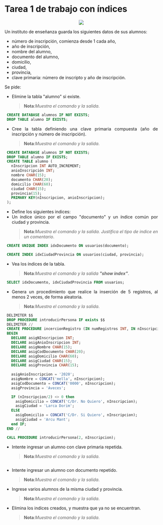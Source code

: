 <div align="justify">

# Tarea 1 de trabajo con índices

<div align="center">
<img src="[imagen robada del profe](https://github.com/jpexposito/base-datos/blob/main/PROGRAMACION/img/indices.png?raw=true)"/>
</div>

Un instituto de enseñanza guarda los siguientes datos de sus alumnos:
 - número de inscripción, comienza desde 1 cada año,
 - año de inscripción,
 - nombre del alumno,
 - documento del alumno,
 - domicilio,
 - ciudad,
 - provincia,
 - clave primaria: número de inscripto y año de inscripción.
 
Se pide: 
- Elimine la tabla "alumno" si existe. 
    >__Nota__:_Muestra el comando y la salida_.
 ```sql
  CREATE DATABASE alumnos IF NOT EXISTS;
  DROP TABLE alumno IF EXISTS;
 ```
- Cree la tabla definiendo una clave primaria compuesta (año de inscripción y número de 
inscripción).
    >__Nota__:_Muestra el comando y la salida_. 
 ```sql
  CREATE DATABASE alumnos IF NOT EXISTS;
  DROP TABLE alumno IF EXISTS;
  CREATE TABLE alumno (
    nInscripcion INT AUTO_INCREMENT;
    anioInscripción INT;
    nombre CHAR(15);
    documento CHAR(20);
    domicilio CHAR(60);
    ciudad CHAR(15);
    provincia(15);
    PRIMARY KEY(nInscripcion, anioInscripcion);
  );
```
- Define los siguientes indices:
- Un índice único por el campo "documento" y un índice común por ciudad y provincia.
    >__Nota__:_Muestra el comando y la salida. Justifica el tipo de indice en un comentario_.
 ```sql
  CREATE UNIQUE INDEX idxDocumento ON usuarios(documento);
 ```
 ```sql
  CREATE INDEX idxCiudadProvincia ON usuarios(ciudad, provincia);
 ```
- Vea los índices de la tabla.
    >__Nota__:_Muestra el comando y la salida __"show index"___.
 ```sql
  SELECT idxDocumento, idxCiudadProvincia FROM usuarios;
 ```
- Genera un procedimiento que realice la inserción de 5 registros, al menos 2 veces, de forma aleatoria.
    >__Nota__:_Muestra el comando y la salida_.
 ```sql
  DELIMITER $$
  DROP PROCEDURE introducirPersona IF exists $$
  DELIMITER //
  CREATE PROCEDURE incercionRegistro (IN numRegistros INT, IN nInscripcion INT)
  BEGIN
    DECLARE asigNInscripcion INT;
    DECLARE asigAnioInscripcion INT;
    DECLARE asigNombre CHAR(15);
    DECLARE asigCodDocumento CHAR(20);
    DECLARE asigDomicilio CHAR(60);
    DECLARE asigCiudad CHAR(15);
    DECLARE asigProvincia CHAR(15);
    
    asigAnioInscripcion = '2020';
    asigNombre = CONCAT('mella', nInscripcion);
    asigCodDocumento = CONCAT('0000', nInscripcion);
    asigProvincia = 'Aveces';
 
    IF (nInscripcion/2) <> 0 then
      asigDomicilio = CONCAT('C/Dr. No Quiero', nInscripcion);
      asigCiudad = 'Larca Dorim';
    ELSE
      asigDomicilio = CONCAT('C/Dr. Si Quiero', nInscripcion);
      asigCiudad = 'Arcu Mant';
    end IF;
  END //
 
  CALL PROCEDURE introducirPersona(2, nInscripcion);
 ```
- Intente ingresar un alumno con clave primaria repetida.
    >__Nota__:_Muestra el comando y la salida_.
 ```sql
 
 ```
 
- Intente ingresar un alumno con documento repetido.
    >__Nota__:_Muestra el comando y la salida_.
- Ingrese varios alumnos de la misma ciudad y provincia.
    >__Nota__:_Muestra el comando y la salida_.
- Elimina los indices creados, y muestra que ya no se encuentran.
    >__Nota__:_Muestra el comando y la salida_.


</div>
